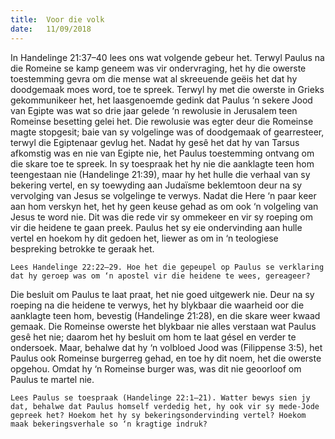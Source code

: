 ```yaml
---
title:  Voor die volk
date:   11/09/2018
---
```


In Handelinge 21:37–40 lees ons wat volgende gebeur het. Terwyl Paulus na die Romeine se kamp geneem was vir ondervraging, het hy die owerste toestemming gevra om die mense wat al skreeuende geëis het dat hy doodgemaak moes word, toe te spreek. Terwyl hy met die owerste in Grieks gekommunikeer het, het laasgenoemde gedink dat Paulus ‘n sekere Jood van Egipte was wat so drie jaar gelede ‘n rewolusie in Jerusalem teen Romeinse besetting gelei het. Die rewolusie was egter deur die Romeinse magte stopgesit; baie van sy volgelinge was of doodgemaak of gearresteer, terwyl die Egiptenaar gevlug het. Nadat hy gesê het dat hy van Tarsus afkomstig was en nie van Egipte nie, het Paulus toestemming ontvang om die skare toe te spreek. In sy toespraak het hy nie die aanklagte teen hom teengestaan nie (Handelinge 21:39), maar hy het hulle die verhaal van sy bekering vertel, en sy toewyding aan Judaïsme beklemtoon deur na sy vervolging van Jesus se volgelinge te verwys. Nadat die Here ‘n paar keer aan hom verskyn het, het hy geen keuse gehad as om ook ‘n volgeling van Jesus te word nie. Dit was die rede vir sy ommekeer en vir sy roeping om vir die heidene te gaan preek. Paulus het sy eie ondervinding aan hulle vertel en hoekom hy dit gedoen het, liewer as om in ‘n teologiese bespreking betrokke te geraak het.

`Lees Handelinge 22:22–29. Hoe het die gepeupel op Paulus se verklaring dat hy geroep was om ‘n apostel vir die heidene te wees, gereageer?`

Die besluit om Paulus te laat praat, het nie goed uitgewerk nie. Deur na sy roeping na die heidene te verwys, het hy blykbaar die waarheid oor die aanklagte teen hom, bevestig (Handelinge 21:28), en die skare weer kwaad gemaak. Die Romeinse owerste het blykbaar nie alles verstaan wat Paulus gesê het nie; daarom het hy besluit om hom te laat gésel en verder te ondersoek. Maar, behalwe dat hy ‘n volbloed Jood was (Filippense 3:5), het Paulus ook Romeinse burgerreg gehad, en toe hy dit noem, het die owerste opgehou. Omdat hy ‘n Romeinse burger was, was dit nie geoorloof om Paulus te martel nie.

`Lees Paulus se toespraak (Handelinge 22:1–21). Watter bewys sien jy dat, behalwe dat Paulus homself verdedig het, hy ook vir sy mede-Jode gepreek het? Hoekom het hy sy bekeringsondervinding vertel? Hoekom maak bekeringsverhale so ‘n kragtige indruk?`